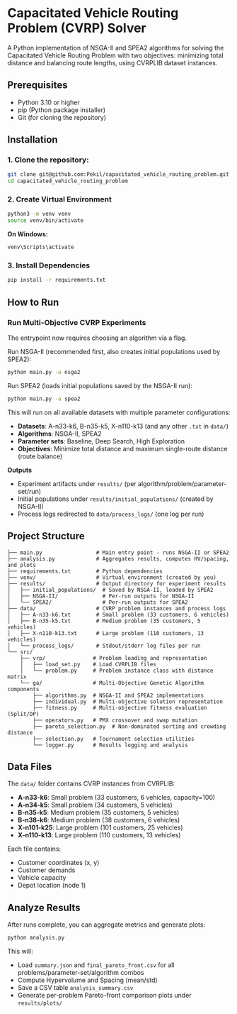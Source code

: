 # Capacitated Vehicle Routing Problem (CVRP) Solver

A Python implementation of NSGA-II and SPEA2 algorithms for solving the Capacitated Vehicle Routing Problem with two objectives: minimizing total distance and balancing route lengths, using CVRPLIB dataset instances.

## Prerequisites

- Python 3.10 or higher
- pip (Python package installer)
- Git (for cloning the repository)

## Installation

### 1. Clone the repository:
```bash
git clone git@github.com:Pekil/capacitated_vehicle_routing_problem.git
cd capacitated_vehicle_routing_problem
```

### 2. Create Virtual Environment

```bash
python3 -m venv venv
source venv/bin/activate
```

**On Windows:**
```bash
venv\Scripts\activate
```

### 3. Install Dependencies

```bash
pip install -r requirements.txt
```


## How to Run

### Run Multi-Objective CVRP Experiments

The entrypoint now requires choosing an algorithm via a flag.

Run NSGA-II (recommended first, also creates initial populations used by SPEA2):
```bash
python main.py -a nsga2
```

Run SPEA2 (loads initial populations saved by the NSGA-II run):
```bash
python main.py -a spea2
```

This will run on all available datasets with multiple parameter configurations:
- **Datasets**: A-n33-k6, B-n35-k5, X-n110-k13 (and any other `.txt` in `data/`)
- **Algorithms**: NSGA-II, SPEA2
- **Parameter sets**: Baseline, Deep Search, High Exploration
- **Objectives**: Minimize total distance and maximum single-route distance (route balance)

**Outputs**
- Experiment artifacts under `results/` (per algorithm/problem/parameter-set/run)
- Initial populations under `results/initial_populations/` (created by NSGA-II)
- Process logs redirected to `data/process_logs/` (one log per run)




## Project Structure

```
├── main.py                 # Main entry point - runs NSGA-II or SPEA2
├── analysis.py             # Aggregates results, computes HV/spacing, and plots
├── requirements.txt        # Python dependencies
├── venv/                   # Virtual environment (created by you)
├── results/                # Output directory for experiment results
│   ├── initial_populations/  # Saved by NSGA-II, loaded by SPEA2
│   ├── NSGA-II/              # Per-run outputs for NSGA-II
│   └── SPEA2/                # Per-run outputs for SPEA2
├── data/                   # CVRP problem instances and process logs
│   ├── A-n33-k6.txt        # Small problem (33 customers, 6 vehicles)
│   ├── B-n35-k5.txt        # Medium problem (35 customers, 5 vehicles)
│   ├── X-n110-k13.txt      # Large problem (110 customers, 13 vehicles)
│   └── process_logs/       # Stdout/stderr log files per run
└── src/
    ├── vrp/               # Problem loading and representation
    │   ├── load_set.py    # Load CVRPLIB files
    │   └── problem.py     # Problem instance class with distance matrix
    └── ga/                # Multi-Objective Genetic Algorithm components
        ├── algorithms.py  # NSGA-II and SPEA2 implementations
        ├── individual.py  # Multi-objective solution representation
        ├── fitness.py     # Multi-objective fitness evaluation (Split/DP)
        ├── operators.py   # PMX crossover and swap mutation
        ├── pareto_selection.py  # Non-dominated sorting and crowding distance
        ├── selection.py   # Tournament selection utilities
        └── logger.py      # Results logging and analysis
```

## Data Files

The `data/` folder contains CVRP instances from CVRPLIB:
- **A-n33-k6**: Small problem (33 customers, 6 vehicles, capacity=100)
- **A-n34-k5**: Small problem (34 customers, 5 vehicles)
- **B-n35-k5**: Medium problem (35 customers, 5 vehicles) 
- **B-n38-k6**: Medium problem (38 customers, 6 vehicles)
- **X-n101-k25**: Large problem (101 customers, 25 vehicles)
- **X-n110-k13**: Large problem (110 customers, 13 vehicles)

Each file contains:
- Customer coordinates (x, y)
- Customer demands 
- Vehicle capacity
- Depot location (node 1)


## Analyze Results

After runs complete, you can aggregate metrics and generate plots:

```bash
python analysis.py
```

This will:
- Load `summary.json` and `final_pareto_front.csv` for all problems/parameter-set/algorithm combos
- Compute Hypervolume and Spacing (mean/std)
- Save a CSV table `analysis_summary.csv`
- Generate per-problem Pareto-front comparison plots under `results/plots/`

